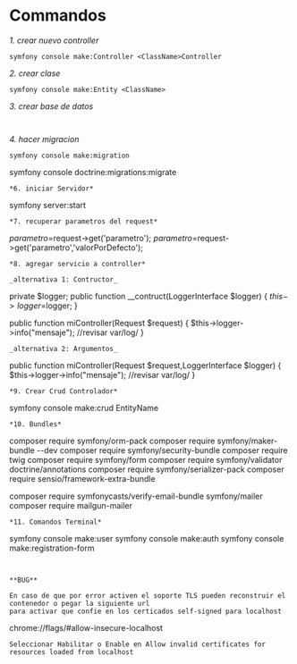 # **Commandos**

*1. crear nuevo controller*
```
symfony console make:Controller <ClassName>Controller
```

*2. crear clase*
```
symfony console make:Entity <ClassName>
```

*3. crear base de datos*
```
 
```
*4. hacer migracion*
```
symfony console make:migration

```
symfony console doctrine:migrations:migrate
```
*6. iniciar Servidor*
```
symfony server:start
```
*7. recuperar parametros del request*
```
$parametro=$request->get('parametro');
$parametro=$request->get('parametro','valorPorDefecto');
```
*8. agregar servicio a controller*

_alternativa 1: Contructor_
```
private $logger;
public function __contruct(LoggerInterface $logger)
{
    $this->logger=$logger;
}

public function miController(Request $request)
{
    $this->logger->info("mensaje");
    //revisar var/log/
}
```
_alternativa 2: Argumentos_
```
public function miController(Request $request,LoggerInterface $logger)
{
    $this->logger->info("mensaje");
    //revisar var/log/
}
```
*9. Crear Crud Controlador*
```
symfony console make:crud EntityName
```
*10. Bundles*
```
composer require symfony/orm-pack
composer require symfony/maker-bundle --dev
composer require symfony/security-bundle
composer require twig
composer require symfony/form
composer require symfony/validator doctrine/annotations
composer require symfony/serializer-pack
composer require sensio/framework-extra-bundle

composer require symfonycasts/verify-email-bundle symfony/mailer
composer require mailgun-mailer
```
*11. Comandos Terminal*
```
symfony console make:user
symfony console make:auth
symfony console make:registration-form
```


**BUG**

En caso de que por error activen el soporte TLS pueden reconstruir el contenedor o pegar la siguiente url
para activar que confie en los certicados self-signed para localhost
```
chrome://flags/#allow-insecure-localhost
```
Seleccionar Habilitar o Enable en Allow invalid certificates for resources loaded from localhost